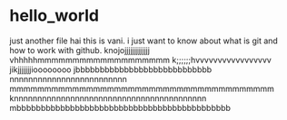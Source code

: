 # hello_world
just another file
hai this is vani.
i just want to know about what is git and how to work with github.
knojojjjjjjjjjjjjj
vhhhhhmmmmmmmmmmmmmmmmmmm
k;;;;;;hvvvvvvvvvvvvvvvvv
jikjjjjjjjioooooooo
jbbbbbbbbbbbbbbbbbbbbbbbbbbbb
nnnnnnnnnnnnnnnnnnnnnnnnn
mmmmmmmmmmmmmmmmmmmmmmmmmmmmmmmmmmmmmm
knnnnnnnnnnnnnnnnnnnnnnnnnnnnnnnnnnnnnnnnn
mbbbbbbbbbbbbbbbbbbbbbbbbbbbbbbbbbbbbbbbbbbbb
